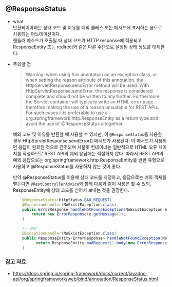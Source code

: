## @ResponseStatus

* what  
    반환되어야하는 상태 코드 및 이유를 예외 클래스 또는 메서드에 표시하는 용도로 사용되는 어노테이션이다.  
  핸들러 메소드가 호출될 때 상태 코드가 HTTP response에 적용되고 ResponseEntity 또는 redirect와 같은 다른 수단으로 설정된 상태 정보를 대체한다.
  
* 주의할 점  
  > Warning: when using this annotation on an exception class, or when setting the reason attribute of this annotation, the HttpServletResponse.sendError method will be used.
  With HttpServletResponse.sendError, the response is considered complete and should not be written to any further. Furthermore, the Servlet container will typically write an HTML error page therefore making the use of a reason unsuitable for REST APIs. For such cases it is preferable to use a org.springframework.http.ResponseEntity as a return type and avoid the use of @ResponseStatus altogether.
  
    예외 코드 및 이유를 반환할 때 사용할 수 있지만, 이 `@ResponseStatus`를 사용할 경우 HttpServletResponse.sendError() 메서드가 사용된다.
  이 메서드가 사용되면 응답이 완료된 것으로 간주되며 서블릿 컨테이너는 일반적으로 HTML 오류 페이지를 작성하므로 REST API의 예외 응답에는 적절하지 않다. 따라서 REST API의 예외 응답으로는 org.springframework.http.ResponseEntity를 반환 유형으로 사용하고 @ResponseStatus를 사용하지 않는 것이 좋다. 
  
  
  만약 @ResponseStatus를 이용해 상태 코드를 지정하고, 응답으로는 예외 객체를 뱉는다면 `@RestControllerAdvice`와 함께 다음과 같이 사용은 할 수 있되, 
ResponseEntity에 상태 코드를 싣어서 보내는 것을 권장한다.
  ```java
      @ResponseStatus(HttpStatus.BAD_REQUEST)
      @ExceptionHandler(NoExistException.class)
      public ErrorResponse handleNotFoundException(NoExistException e) {
          return new ErrorResponse(e.getMessage());
      }
      
      // 권장
      @ExceptionHandler(NoExistException.class)
      public ResponseEntity<ErrorResponse> handleNotFoundException(NoExistException e) {
            return ResponseEntity.badRequest().body(new ErrorResponse(e.getMessage()));
      }
  ```

### 참고 자료
- https://docs.spring.io/spring-framework/docs/current/javadoc-api/org/springframework/web/bind/annotation/ResponseStatus.html